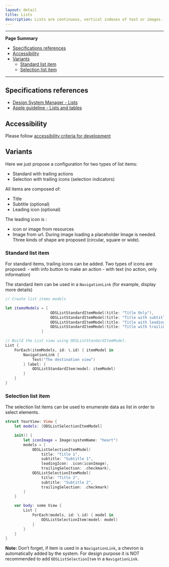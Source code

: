 ```yaml
---
layout: detail
title: Lists
description: Lists are continuous, vertical indexes of text or images.
---
```


---

**Page Summary**

* [Specifications references](#specifications-references)
* [Accessibility](#accessibility)
* [Variants](#variants)
   * [Standard list item](#standard-list-item)
   * [Selection list item](#selection-list-item)

---

## Specifications references

- [Design System Manager - Lists](https://system.design.orange.com/0c1af118d/p/09a804-lists/b/669743)
- [Apple guideline - Lists and tables](https://developer.apple.com/design/human-interface-guidelines/components/layout-and-organization/lists-and-tables)

## Accessibility

Please follow [accessibility criteria for development](https://a11y-guidelines.orange.com/en/mobile/ios/)

## Variants
   
Here we just propose a configuration for two types of list items:
- Standard with trailing actions
- Selection with trailing icons (selection indicators) 
  
All items are composed of:
- Title
- Subtitle (optional)
- Leading icon (optional)

The leading icon is :
- icon or image from resources
- Image from url. During image loading a placeholder Image is needed. Three kinds of shape are proposed (circular, square or wide).
    
 
### Standard list item 
 
 For standard items, trailing icons can be added. Two types of icons are proposed:
    - with info button to make an action
    - with text (no action, only information)
    
The standard item can be used in a `NavigationLink` (for example, display more details)

```swift
// Create list items models

let itemsModels = [ 
                    ODSListStandardItemModel(title: "Title Only"),
                    ODSListStandardItemModel(title: "Title with subtitle", subtitle: "subtitle"),    
                    ODSListStandardItemModel(title: "Title with leading icon", leadingIcon: .icon(Image(systemName: "heart"))),
                    ODSListStandardItemModel(title: "Title with trailing action", ODSListItemTrailingActions(displayText: "Details")),
                ]

// Build the List view using ODSListStandardItemModel.
List {
    ForEach(itemModels, id: \.id) { itemModel in
        NavigationLink {
            Text("The destination view")
        } label: {
            ODSListStandardItem(model: itemModel)
        }
    }
}
```

### Selection list item

The selection list items can be used to enumerate data as list in order to select elements.

```swift
struct YourView: View {
    let models: [ODSListSelectionItemModel]

    init() {
        let iconImage = Image(systemName: "heart")
        models = [
            ODSListSelectionItemModel(
                title: "Title 1",
                subtitle: "Subtitle 1",
                leadingIcon: .icon(iconImage),
                trailingSelection: .checkmark),
            ODSListSelectionItemModel(
                title: "Title 2",
                subtitle: "Subtitle 2",
                trailingSelection: .checkmark)
        ]
    }

    var body: some View {
        List {
            ForEach(models, id: \.id) { model in
                ODSListSelectionItem(model: model)
            }
        }
    }
}     
```

**Note:** Don’t forget, if item is used in a `NavigationLink`, a chevron is automatically added by the system. For design purpose it is NOT recommended to add `ODSListSelectionItem` in a `NavigationLink`.

